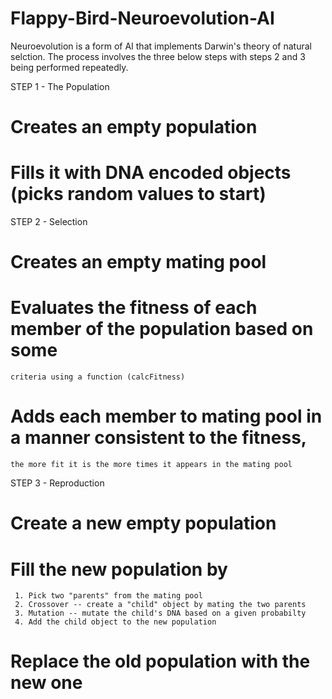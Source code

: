 # Flappy-Bird-Neuroevolution-AI

Neuroevolution is a form of AI that implements Darwin's theory of natural selction. The process involves the three below steps with steps 2 and 3 being performed repeatedly.

STEP 1 - The Population
  # Creates an empty population
  # Fills it with DNA encoded objects (picks random values to start)
  
STEP 2 - Selection
  # Creates an empty mating pool
  # Evaluates the fitness of each member of the population based on some
    criteria using a function (calcFitness)
  # Adds each member to mating pool in a manner consistent to the fitness,
    the more fit it is the more times it appears in the mating pool

STEP 3 - Reproduction
  # Create a new empty population
  # Fill the new population by
     1. Pick two "parents" from the mating pool
     2. Crossover -- create a "child" object by mating the two parents
     3. Mutation -- mutate the child's DNA based on a given probabilty
     4. Add the child object to the new population
  # Replace the old population with the new one
